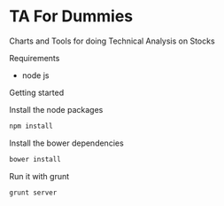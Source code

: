 TA For Dummies
============

Charts and Tools for doing Technical Analysis on Stocks

Requirements
- node js

Getting started

Install the node packages
```bash
npm install
```

Install the bower dependencies
```bash
bower install
```

Run it with grunt
```bash
grunt server
```